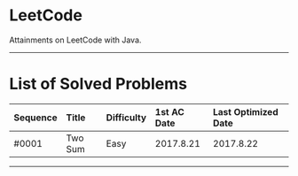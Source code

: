 # LeetCode
Attainments on LeetCode with Java.

--- 

# List of Solved Problems

| Sequence | Title | Difficulty | 1st AC Date | Last Optimized Date |
|:---------|:------|:-----------|:------------|:--------------------|
| #0001 | Two Sum | Easy | 2017.8.21 | 2017.8.22 |


--- 
